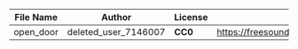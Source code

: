 | File Name        | Author   | License   | Link                            |
|------------------|----------|-----------|---------------------------------|
| open_door       | deleted_user_7146007 |**CC0**    |https://freesound.org/people/deleted_user_7146007/sounds/383830/     |
